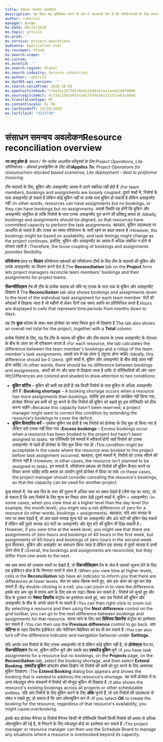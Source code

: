 ```yaml
---
title: संसाधन समन्वय अवलोकन
description: यह विषय यह सुनिश्चित करने के बारे में जानकारी देता है कि परियोजनाओं के लिए साधन बुकिंग और असाइनमेंट संरेखित हैं.
author: ruhercul
manager: AnnBe
ms.date: 09/23/2020
ms.topic: article
ms.prod: ''
ms.service: project-operations
audience: Application User
ms.reviewer: kfend
ms.search.scope: ''
ms.custom: ''
ms.assetid: ''
ms.search.region: Global
ms.search.industry: Service industries
ms.author: ruhercul
ms.dyn365.ops.version: ''
ms.search.validFrom: 2020-10-01
ms.openlocfilehash: 574afac3bf5d1f6e5e13d8c61aa1ace6188f4008
ms.sourcegitcommit: 4cf1dc1561b92fca4175f0b3813133c5e63ce8e6
ms.translationtype: HT
ms.contentlocale: hi-IN
ms.lasthandoff: 10/28/2020
ms.locfileid: "4125720"
---
```

# <a name="resource-reconciliation-overview"></a><span data-ttu-id="fed47-103">संसाधन समन्वय अवलोकन</span><span class="sxs-lookup"><span data-stu-id="fed47-103">Resource reconciliation overview</span></span>

<span data-ttu-id="fed47-104">_**पर लागू होता है:** साधन / गैर-स्टॉक आधारित परिदृश्यों के लिए Project Operations, Lite परिनियोजन - प्रोफार्मा इनवॉइसिंग के लिए डील_</span><span class="sxs-lookup"><span data-stu-id="fed47-104">_**Applies To:** Project Operations for resource/non-stocked based scenarios, Lite deployment - deal to proforma invoicing_</span></span>

<span data-ttu-id="fed47-105">टीम सदस्यों के लिए, बुकिंग और असाइनमेंट आपस में उतने संबंधित नहीं होते हैं।</span><span class="sxs-lookup"><span data-stu-id="fed47-105">For team members, bookings and assignments are loosely coupled.</span></span> <span data-ttu-id="fed47-106">दूसरे शब्दों में, रिसोर्स के पास असाइनमेंट हो सकते हैं लेकिन कोई बुकिंग नहीं या उनके पास बुकिंग हो सकती है लेकिन असाइनमेंट नहीं।</span><span class="sxs-lookup"><span data-stu-id="fed47-106">In other words, resources can have assignments but no bookings, or they can have bookings but no assignments.</span></span> <span data-ttu-id="fed47-107">आदर्श स्थिति वह होगी कि बुकिंग और असाइनमेंट संतुलित हो ताकि रिसोर्स के पास टास्क असाइनमेंट पूरा करने की प्रतिबद्ध क्षमता हो।</span><span class="sxs-lookup"><span data-stu-id="fed47-107">Ideally, bookings and assignments should be aligned, so that resources have committed capacity to perform the task assignments.</span></span> <span data-ttu-id="fed47-108">बहरहाल, बुकिंग उपलब्धता पर आधारित हो सकते हैं और टास्क का समय परियोजना के जारी रहने पर बदल सकता है।</span><span class="sxs-lookup"><span data-stu-id="fed47-108">However, the bookings might be based on availability, and task timings might change as the project continues.</span></span> <span data-ttu-id="fed47-109">इसलिए, बुकिंग और असाइनमेंट का आपस में अधिक संबंधित न होने से लोचता रहती है।</span><span class="sxs-lookup"><span data-stu-id="fed47-109">Therefore, the loose coupling of bookings and assignments provides flexibility.</span></span>

<span data-ttu-id="fed47-110">**परियोजना** प्रपत्र पर **मिलान** परियोजना प्रबंधकों को परियोजना टीमों के लिए टीम के सदस्यों की बुकिंग और उनके असाइनमेंट का मिलान करने देता है.</span><span class="sxs-lookup"><span data-stu-id="fed47-110">The **Reconciliation** tab on the **Project** form lets project managers reconcile team members' bookings and their assignments for project teams.</span></span>

<span data-ttu-id="fed47-111">**रीकन्सीलिएशन** टैब भी टीम के प्रत्येक सदस्य को सौंपे गए टास्क के स्तर तक के बुकिंग और असाइनमेंट दिखाता है.</span><span class="sxs-lookup"><span data-stu-id="fed47-111">The **Reconciliation** tab also shows bookings and assignments down to the level of the individual task assignment for each team member.</span></span> <span data-ttu-id="fed47-112">घंटों को कोष्ठकों में दिखाया जाता है जो महीनों से लेकर दिनों तक समय अवधि का प्रतिनिधित्व करते हैं.</span><span class="sxs-lookup"><span data-stu-id="fed47-112">Hours are displayed in cells that represent time periods from months down to days.</span></span>

<span data-ttu-id="fed47-113">यह टैब **कुल** कॉलम के साथ-साथ प्रोजेक्ट का समग्र निवल कुल भी दिखाता है.</span><span class="sxs-lookup"><span data-stu-id="fed47-113">The tab also shows an overall net total for the project, together with a **Total** column.</span></span>

<span data-ttu-id="fed47-114">प्रत्येक रिसोर्स के लिए, यह टैब टीम के सदस्य की बुकिंग और टीम सदस्य के टास्क असाइनमेंट के रोलअप के बीच के अंतर का भी परिकलन करता है।</span><span class="sxs-lookup"><span data-stu-id="fed47-114">For each resource, the tab calculates the difference between the team member's bookings and a rollup of the team member's task assignments.</span></span> <span data-ttu-id="fed47-115">आदर्श रूप में यह अंतर 0 (शून्य) होना चाहिए।</span><span class="sxs-lookup"><span data-stu-id="fed47-115">Ideally, this difference should be 0 (zero).</span></span> <span data-ttu-id="fed47-116">दूसरे शब्दों में, बुकिंग और असाइनमेंट के बीच कोई अंतर नहीं होना चाहिए।</span><span class="sxs-lookup"><span data-stu-id="fed47-116">In other words, there should be no difference between bookings and assignments.</span></span> <span data-ttu-id="fed47-117">अंतरों को रंग और छाया से दिखाया जाता है ताकि दो परिस्थितियों की ओर ध्यान जाए:</span><span class="sxs-lookup"><span data-stu-id="fed47-117">Differences are colored and shaded to draw attention to two conditions:</span></span>

- <span data-ttu-id="fed47-118">**बुकिंग शॉर्टेज** – बुकिंग की कमी तब होती है जब किसी रिसोर्स के पास बुकिंग से अधिक असाइनमेंट होते हैं।</span><span class="sxs-lookup"><span data-stu-id="fed47-118">**Booking shortage** – A booking shortage occurs when a resource has more assignments than bookings.</span></span> <span data-ttu-id="fed47-119">क्योंकि इस क्षमता को आरक्षित नहीं किया गया, प्रोजेक्ट मैनेजर इस कमी को दूर करने के लिए रिसोर्स की बुकिंग को बढ़ाते हुए इस परिस्थिति को ठीक करना चाहेंगे।</span><span class="sxs-lookup"><span data-stu-id="fed47-119">Because this capacity hasn't been reserved, a project manager might want to correct this condition by extending the resource's bookings to cover the deficit.</span></span>
- <span data-ttu-id="fed47-120">**बुकिंग विस्तारित करें** – एक्सेस बुकिंग तब होती है जब रिसोर्स को प्रोजेक्ट के लिए बुक तो किया गया है लेकिन उसे टास्क नहीं दिया गया।</span><span class="sxs-lookup"><span data-stu-id="fed47-120">**Excess bookings** – Excess bookings occur when a resource has been booked to the project but hasn't been assigned to tasks.</span></span> <span data-ttu-id="fed47-121">यह परिस्थिति ऐसे मामलों में स्वीकार्य होगी जहाँ रिसोर्स को टास्क असाइनमेंट से पहले ही प्रोजेक्ट के लिए बुक किया गया हो।</span><span class="sxs-lookup"><span data-stu-id="fed47-121">This condition might be acceptable in the cases where the resource was booked to the project before task assignment occurred.</span></span> <span data-ttu-id="fed47-122">बहरहाल, दूसरे मामलों में, रिसोर्स को टास्क सौंपने की योजना नहीं है।</span><span class="sxs-lookup"><span data-stu-id="fed47-122">However, in other cases, the resource isn't planned to be assigned to tasks.</span></span> <span data-ttu-id="fed47-123">इन मामलों में, परियोजना प्रबंधक को रिसोर्स की बुकिंग कैंसल करने पर विचार करना चाहिए ताकि क्षमता का उपयोग दूसरे प्रोजेक्ट में किया जा सके।</span><span class="sxs-lookup"><span data-stu-id="fed47-123">In these cases, the project manager should consider canceling the resource's bookings, so that the capacity can be used for another project.</span></span>

<span data-ttu-id="fed47-124">कुछ मामलों में, जब आप दिन के स्तर की तुलना में अधिक स्तर पर समय देखते हैं (जैसे माह का स्तर), तो हो सकता है कि आप रिसोर्स के लिए शून्य का निवल अंतर देखें (दूसरे शब्दों में, बुकिंग = असाइनमेंट)।</span><span class="sxs-lookup"><span data-stu-id="fed47-124">In some cases, when you view time at a higher level than the day level (for example, the month level), you might see a net difference of zero for a resource (in other words, bookings = assignments).</span></span> <span data-ttu-id="fed47-125">बहरहाल, यदि आप सप्ताह के स्तर पर समय देखते हैं, तो आप पहले सप्ताह शून्य घंटे का असाइनमेंट और 40 घंटों की बुकिंग देख सकते हैं लेकिन वहीं दूसरे सप्ताह 40 घंटों का असाइनमेंट और शून् घंटे की बुकिंग भी दिख सकती है।</span><span class="sxs-lookup"><span data-stu-id="fed47-125">However, if you view time at the week level, you might see that there are assignments of zero hours and bookings of 40 hours in the first week, but assignments of 40 hours and bookings of zero hours in the second week.</span></span> <span data-ttu-id="fed47-126">कुल मिलाकर, बुकिंग और असाइमेंट का समाधान किया जाता है लेकिन एक सप्ताह से दूसरे सप्ताह में उनमें अंतर होता है।</span><span class="sxs-lookup"><span data-stu-id="fed47-126">Overall, the bookings and assignments are reconciled, but they differ from one week to the next.</span></span>

<span data-ttu-id="fed47-127">जब आप समय को उच्चतर स्तरों पर देखते हैं, तो **रीकन्सीलिएशन** टैब के सेल में आपको सूचना देने के लिए एक इंडीकेटर होता है कि निम्नतर स्तरों में अंतर है।</span><span class="sxs-lookup"><span data-stu-id="fed47-127">When you view time at higher levels, cells in the **Reconciliation** tab have an indicator to inform you that there are differences at lower levels.</span></span> <span data-ttu-id="fed47-128">सेल पर डबल-क्लिक करते हुए, आप इस अंतर को ज़ूम कर देख सकते हैं।</span><span class="sxs-lookup"><span data-stu-id="fed47-128">By double-clicking in a cell, you can zoom in to view the difference.</span></span> <span data-ttu-id="fed47-129">इसके बाद आप ज़ूम से वापस आने के लिए उस पर राइट-क्लिक कर सकते हैं। रिसोर्स को चुनते हुए और ग्रिड के टूलबार पर **नेक्स्ट डिफरेंस** कंट्रोल का इस्तेमाल करते हुए, आप उस रिसोर्स की बुकिंग और असाइनमेंट के बीच के अगले अंतर में जा सकते हैं।</span><span class="sxs-lookup"><span data-stu-id="fed47-129">You can then right-click to zoom out. By selecting a resource and then using the **Next difference** control on the grid toolbar, you can go to the next difference between bookings and assignments for that resource.</span></span> <span data-ttu-id="fed47-130">वापस जाने के लिए आप **प्रिवियस डिफरेंस** कंट्रोल का इस्तेमाल कर सकते हैं।</span><span class="sxs-lookup"><span data-stu-id="fed47-130">You can then use the **Previous difference** control to go back.</span></span> <span data-ttu-id="fed47-131">आप **सेटिंग्स** के तहत डिफरेंस इंडीकेटर और नेवीगेशन बिहेवियर को बंद भी कर सकते हैं।</span><span class="sxs-lookup"><span data-stu-id="fed47-131">You can also turn off the difference indicator and navigation behavior under **Settings**.</span></span>


<span data-ttu-id="fed47-132">यदि आपके पास रिसोर्स के लिए टास्क असाइनमेंट तो है लेकिन कोई बुकिंग नहीं है, तो **प्रोजेक्ट्स** पेज पर, **रीकन्सीलिएशन** टैब पर, बुकिंग शॉर्टेज चुनें और उसके बाद **एक्सटेंड बुकिंग** चुनें।</span><span class="sxs-lookup"><span data-stu-id="fed47-132">If you have task assignments for a resource but no bookings, on the **Projects** page, on the **Reconciliation** tab, select the booking shortage, and then select **Extend Booking**.</span></span> <span data-ttu-id="fed47-133">**एक्सटेंड बुकिंग** डॉयलॉग बॉक्स दिखेगा जो रिसोर्स की कमी को पूरा करने के लिए आवश्यक बुकिंग दिखाएगा।</span><span class="sxs-lookup"><span data-stu-id="fed47-133">The **Extend Booking** dialog box appears and shows the booking that is needed to address the resource's shortage.</span></span> <span data-ttu-id="fed47-134">यह सभी प्रोजेक्ट में या अन्य स्केड्यूल योग्य संस्थानों में रिसोर्स की मौजूदा बुकिंग भी दिखाता है।</span><span class="sxs-lookup"><span data-stu-id="fed47-134">It also shows the resource's existing bookings across all projects or other schedulable entities.</span></span> <span data-ttu-id="fed47-135">यदि आप रिसोर्स के लिए बुकिंग करने के लिए **ओके** चुनते हैं, तो उस रिसोर्स की उपलब्धता से संबंध न रखते हुए, हो सकता है कि आप ओवरबुकिंग कर लें।</span><span class="sxs-lookup"><span data-stu-id="fed47-135">If you select **OK** to create the booking for the resource, regardless of that resource's availability, you might cause overbooking.</span></span>

<span data-ttu-id="fed47-136">इसके बाद प्रोजेक्ट मैनेजर या रिसोर्स मैनेजर किसी भी परिस्थिति जिसमें किसी रिसोर्स की क्षमता से अधिक ओवरबुकिंग की गई है, से निपटने के लिए स्केड्यूल बोर्ड का इस्तेमाल कर सकते हैं।</span><span class="sxs-lookup"><span data-stu-id="fed47-136">The project manager or resource manager can then use the Schedule Board to manage any situations where a resource is overbooked beyond its capacity.</span></span>

